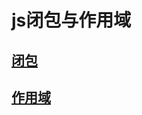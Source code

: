 # js闭包与作用域

## [闭包](/qian-duan-ji-zhu-xue-xi-zong-jie-zheng-li/javascript/jszhong-dian-zheng-li/jsbi-bao-yu-zuo-yong-yu/bi-bao.md)

## [作用域](/qian-duan-ji-zhu-xue-xi-zong-jie-zheng-li/javascript/jszhong-dian-zheng-li/jsbi-bao-yu-zuo-yong-yu/zuo-yong-yu.md)